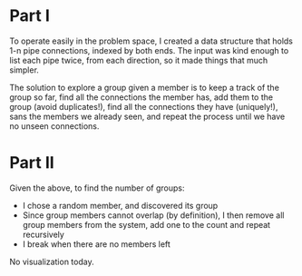 # Part I

To operate easily in the problem space, I created a data structure that holds 1-n pipe
connections, indexed by both ends. The input was kind enough to list each pipe twice,
from each direction, so it made things that much simpler.

The solution to explore a group given a member is to keep a track of the group so far,
find all the connections the member has, add them to the group (avoid duplicates!),
find all the connections they have (uniquely!), sans the members we already seen,
and repeat the process until we have no unseen connections.

# Part II

Given the above, to find the number of groups:

* I chose a random member, and discovered its group
* Since group members cannot overlap (by definition), I then remove all group members
  from the system, add one to the count and repeat recursively
* I break when there are no members left

No visualization today.